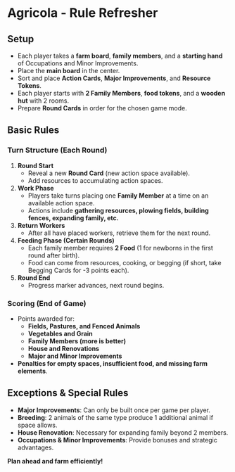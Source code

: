 # Agricola - Rule Refresher

## Setup
- Each player takes a **farm board**, **family members**, and a **starting hand** of Occupations and Minor Improvements.
- Place the **main board** in the center.
- Sort and place **Action Cards**, **Major Improvements**, and **Resource Tokens**.
- Each player starts with **2 Family Members**, **food tokens**, and a **wooden hut** with 2 rooms.
- Prepare **Round Cards** in order for the chosen game mode.

## Basic Rules
### Turn Structure (Each Round)
1. **Round Start**
   - Reveal a new **Round Card** (new action space available).
   - Add resources to accumulating action spaces.
2. **Work Phase**
   - Players take turns placing one **Family Member** at a time on an available action space.
   - Actions include **gathering resources, plowing fields, building fences, expanding family, etc.**
3. **Return Workers**
   - After all have placed workers, retrieve them for the next round.
4. **Feeding Phase (Certain Rounds)**
   - Each family member requires **2 Food** (1 for newborns in the first round after birth).
   - Food can come from resources, cooking, or begging (if short, take Begging Cards for -3 points each).
5. **Round End**
   - Progress marker advances, next round begins.

### Scoring (End of Game)
- Points awarded for:
  - **Fields, Pastures, and Fenced Animals**
  - **Vegetables and Grain**
  - **Family Members (more is better)**
  - **House and Renovations**
  - **Major and Minor Improvements**
- **Penalties for empty spaces, insufficient food, and missing farm elements**.

## Exceptions & Special Rules
- **Major Improvements**: Can only be built once per game per player.
- **Breeding**: 2 animals of the same type produce 1 additional animal if space allows.
- **House Renovation**: Necessary for expanding family beyond 2 members.
- **Occupations & Minor Improvements**: Provide bonuses and strategic advantages.
  
**Plan ahead and farm efficiently!**

